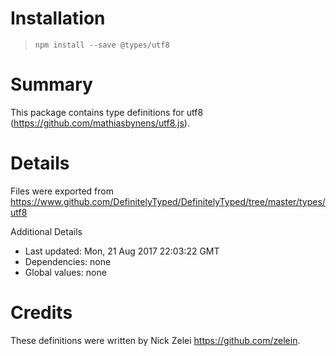 # Installation
> `npm install --save @types/utf8`

# Summary
This package contains type definitions for utf8 (https://github.com/mathiasbynens/utf8.js).

# Details
Files were exported from https://www.github.com/DefinitelyTyped/DefinitelyTyped/tree/master/types/utf8

Additional Details
 * Last updated: Mon, 21 Aug 2017 22:03:22 GMT
 * Dependencies: none
 * Global values: none

# Credits
These definitions were written by Nick Zelei <https://github.com/zelein>.
